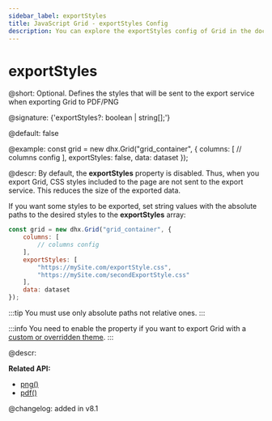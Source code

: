 ```yaml
---
sidebar_label: exportStyles
title: JavaScript Grid - exportStyles Config 
description: You can explore the exportStyles config of Grid in the documentation of the DHTMLX JavaScript UI library. Browse developer guides and API reference, try out code examples and live demos, and download a free 30-day evaluation version of DHTMLX Suite.
---
```


# exportStyles

@short: Optional. Defines the styles that will be sent to the export service when exporting Grid to PDF/PNG

@signature: {'exportStyles?: boolean | string[];'}

@default: false

@example:
const grid = new dhx.Grid("grid_container", {
	columns: [
		// columns config
	],
	exportStyles: false,
	data: dataset
});

@descr:
By default, the **exportStyles** property is disabled. Thus, when you export Grid, CSS styles included to the page are not sent to the export service. This reduces the size of the exported data. 

If you want some styles to be exported, set string values with the absolute paths to the desired styles to the **exportStyles** array:

~~~js
const grid = new dhx.Grid("grid_container", {
	columns: [
		// columns config
	],
	exportStyles: [
        "https://mySite.com/exportStyle.css",
        "https://mySite.com/secondExportStyle.css"
    ],
	data: dataset
});
~~~

:::tip
You must use only absolute paths not relative ones.
:::

:::info
You need to enable the property if you want to export Grid with a [custom or overridden theme](themes.md).
:::

@descr:

**Related API:**
- [png()](grid/api/export/grid_png_method.md)
- [pdf()](grid/api/export/grid_pdf_method.md)

@changelog: added in v8.1

